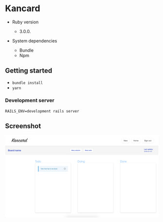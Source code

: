 # Kancard

- Ruby version
  - 3.0.0.

- System dependencies
  - Bundle
  - Npm

## Getting started

- `bundle install`
- `yarn`

### Development server

`RAILS_ENV=development rails server`

## Screenshot

![demo](media/demo.png)
